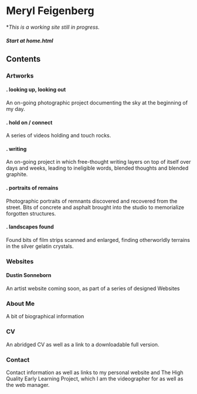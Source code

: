 # Meryl Feigenberg

*_This is a working site still in progress._

##### **Start at home.html**

## Contents
### Artworks
#### **. looking up, looking out**
An on-going photographic project documenting the sky at the beginning of my day.

#### **. hold on / connect**
A series of videos holding and touch rocks.

#### **. writing**
An on-going project in which free-thought writing layers on top of itself over days and weeks, leading to ineligible words, blended thoughts and blended graphite.

#### **. portraits of remains**
Photographic portraits of remnants discovered and recovered from the street. Bits of concrete and asphalt brought into the studio to memorialize forgotten structures.

#### **. landscapes found**
Found bits of film strips scanned and enlarged, finding otherworldly terrains in the silver gelatin crystals.


### Websites
#### **Dustin Sonneborn**
An artist website coming soon, as part of a series of designed Websites


### About Me
A bit of biographical information


### CV
An abridged CV as well as a link to a downloadable full version.


### Contact
Contact information as well as links to my personal website and The High Quality Early Learning Project, which I am the videographer for as well as the web manager.

